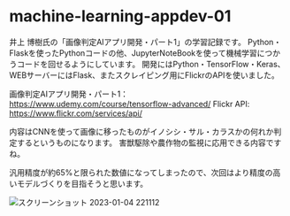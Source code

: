 # machine-learning-appdev-01
井上 博樹氏の「画像判定AIアプリ開発・パート1」の学習記録です。
Python・Flaskを使ったPythonコードの他、JupyterNoteBookを使って機械学習につかうコードを回せるようにしています。
開発にはPython・TensorFlow・Keras、WEBサーバーにはFlask、またスクレイピング用にFlickrのAPIを使いました。

画像判定AIアプリ開発・パート1：https://www.udemy.com/course/tensorflow-advanced/
Flickr API: https://www.flickr.com/services/api/

内容はCNNを使って画像に移ったものがイノシシ・サル・カラスかの何れか判定するというものになります。
害獣駆除や農作物の監視に応用できる内容ですね。

汎用精度が約65%と限られた数値になってしまったので、次回はより精度の高いモデルづくりを目指そうと思います。

![スクリーンショット 2023-01-04 221112](https://user-images.githubusercontent.com/38849473/211238609-fdeee6ff-2566-43d0-913a-0f1899065f3e.png)
